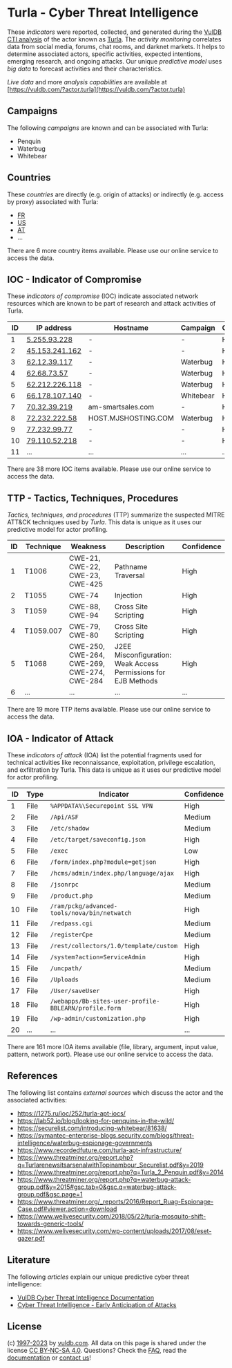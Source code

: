 # Turla - Cyber Threat Intelligence

These _indicators_ were reported, collected, and generated during the [VulDB CTI analysis](https://vuldb.com/?kb.cti) of the actor known as [Turla](https://vuldb.com/?actor.turla). The _activity monitoring_ correlates data from social media, forums, chat rooms, and darknet markets. It helps to determine associated actors, specific activities, expected intentions, emerging research, and ongoing attacks. Our unique _predictive model_ uses _big data_ to forecast activities and their characteristics.

_Live data_ and more _analysis capabilities_ are available at [https://vuldb.com/?actor.turla](https://vuldb.com/?actor.turla)

## Campaigns

The following _campaigns_ are known and can be associated with Turla:

* Penquin
* Waterbug
* Whitebear

## Countries

These _countries_ are directly (e.g. origin of attacks) or indirectly (e.g. access by proxy) associated with Turla:

* [FR](https://vuldb.com/?country.fr)
* [US](https://vuldb.com/?country.us)
* [AT](https://vuldb.com/?country.at)
* ...

There are 6 more country items available. Please use our online service to access the data.

## IOC - Indicator of Compromise

These _indicators of compromise_ (IOC) indicate associated network resources which are known to be part of research and attack activities of Turla.

ID | IP address | Hostname | Campaign | Confidence
-- | ---------- | -------- | -------- | ----------
1 | [5.255.93.228](https://vuldb.com/?ip.5.255.93.228) | - | - | High
2 | [45.153.241.162](https://vuldb.com/?ip.45.153.241.162) | - | - | High
3 | [62.12.39.117](https://vuldb.com/?ip.62.12.39.117) | - | Waterbug | High
4 | [62.68.73.57](https://vuldb.com/?ip.62.68.73.57) | - | Waterbug | High
5 | [62.212.226.118](https://vuldb.com/?ip.62.212.226.118) | - | Waterbug | High
6 | [66.178.107.140](https://vuldb.com/?ip.66.178.107.140) | - | Whitebear | High
7 | [70.32.39.219](https://vuldb.com/?ip.70.32.39.219) | am-smartsales.com | - | High
8 | [72.232.222.58](https://vuldb.com/?ip.72.232.222.58) | HOST.MJSHOSTING.COM | Waterbug | High
9 | [77.232.99.77](https://vuldb.com/?ip.77.232.99.77) | - | - | High
10 | [79.110.52.218](https://vuldb.com/?ip.79.110.52.218) | - | - | High
11 | ... | ... | ... | ...

There are 38 more IOC items available. Please use our online service to access the data.

## TTP - Tactics, Techniques, Procedures

_Tactics, techniques, and procedures_ (TTP) summarize the suspected MITRE ATT&CK techniques used by _Turla_. This data is unique as it uses our predictive model for actor profiling.

ID | Technique | Weakness | Description | Confidence
-- | --------- | -------- | ----------- | ----------
1 | T1006 | CWE-21, CWE-22, CWE-23, CWE-425 | Pathname Traversal | High
2 | T1055 | CWE-74 | Injection | High
3 | T1059 | CWE-88, CWE-94 | Cross Site Scripting | High
4 | T1059.007 | CWE-79, CWE-80 | Cross Site Scripting | High
5 | T1068 | CWE-250, CWE-264, CWE-269, CWE-274, CWE-284 | J2EE Misconfiguration: Weak Access Permissions for EJB Methods | High
6 | ... | ... | ... | ...

There are 19 more TTP items available. Please use our online service to access the data.

## IOA - Indicator of Attack

These _indicators of attack_ (IOA) list the potential fragments used for technical activities like reconnaissance, exploitation, privilege escalation, and exfiltration by Turla. This data is unique as it uses our predictive model for actor profiling.

ID | Type | Indicator | Confidence
-- | ---- | --------- | ----------
1 | File | `%APPDATA%\Securepoint SSL VPN` | High
2 | File | `/Api/ASF` | Medium
3 | File | `/etc/shadow` | Medium
4 | File | `/etc/target/saveconfig.json` | High
5 | File | `/exec` | Low
6 | File | `/form/index.php?module=getjson` | High
7 | File | `/hcms/admin/index.php/language/ajax` | High
8 | File | `/jsonrpc` | Medium
9 | File | `/product.php` | Medium
10 | File | `/ram/pckg/advanced-tools/nova/bin/netwatch` | High
11 | File | `/redpass.cgi` | Medium
12 | File | `/registerCpe` | Medium
13 | File | `/rest/collectors/1.0/template/custom` | High
14 | File | `/system?action=ServiceAdmin` | High
15 | File | `/uncpath/` | Medium
16 | File | `/Uploads` | Medium
17 | File | `/User/saveUser` | High
18 | File | `/webapps/Bb-sites-user-profile-BBLEARN/profile.form` | High
19 | File | `/wp-admin/customization.php` | High
20 | ... | ... | ...

There are 161 more IOA items available (file, library, argument, input value, pattern, network port). Please use our online service to access the data.

## References

The following list contains _external sources_ which discuss the actor and the associated activities:

* https://1275.ru/ioc/252/turla-apt-iocs/
* https://lab52.io/blog/looking-for-penquins-in-the-wild/
* https://securelist.com/introducing-whitebear/81638/
* https://symantec-enterprise-blogs.security.com/blogs/threat-intelligence/waterbug-espionage-governments
* https://www.recordedfuture.com/turla-apt-infrastructure/
* https://www.threatminer.org/report.php?q=TurlarenewsitsarsenalwithTopinambour_Securelist.pdf&y=2019
* https://www.threatminer.org/report.php?q=Turla_2_Penquin.pdf&y=2014
* https://www.threatminer.org/report.php?q=waterbug-attack-group.pdf&y=2015#gsc.tab=0&gsc.q=waterbug-attack-group.pdf&gsc.page=1
* https://www.threatminer.org/_reports/2016/Report_Ruag-Espionage-Case.pdf#viewer.action=download
* https://www.welivesecurity.com/2018/05/22/turla-mosquito-shift-towards-generic-tools/
* https://www.welivesecurity.com/wp-content/uploads/2017/08/eset-gazer.pdf

## Literature

The following _articles_ explain our unique predictive cyber threat intelligence:

* [VulDB Cyber Threat Intelligence Documentation](https://vuldb.com/?kb.cti)
* [Cyber Threat Intelligence - Early Anticipation of Attacks](https://www.scip.ch/en/?labs.20201022)

## License

(c) [1997-2023](https://vuldb.com/?kb.changelog) by [vuldb.com](https://vuldb.com/?kb.about). All data on this page is shared under the license [CC BY-NC-SA 4.0](https://creativecommons.org/licenses/by-nc-sa/4.0/). Questions? Check the [FAQ](https://vuldb.com/?kb.faq), read the [documentation](https://vuldb.com/?kb) or [contact us](https://vuldb.com/?contact)!
